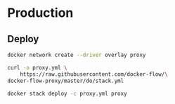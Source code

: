 # Production

## Deploy

```bash
docker network create --driver overlay proxy

curl -o proxy.yml \
    https://raw.githubusercontent.com/docker-flow/\
docker-flow-proxy/master/do/stack.yml

docker stack deploy -c proxy.yml proxy
```